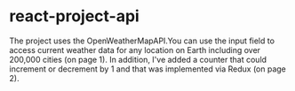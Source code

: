 # react-project-api
 The project uses the OpenWeatherMapAPI.You can use the input field to access current weather data for any location on Earth including over 200,000 cities (on page 1). In addition, I've added a counter that could increment or decrement by 1 and that was implemented via Redux (on page 2).
